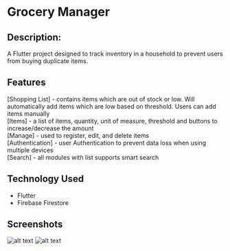 # Grocery Manager
## Description:
A Flutter project designed to track inventory in a household to prevent users from buying duplicate items.

## Features
 [Shopping List] - contains items which are out of stock or low. Will automatically add items which are low based on threshold. Users can add items manually <br>
 [Items] - a list of items, quantity, unit of measure, threshold and buttons to increase/decrease the amount <br>
 [Manage] - used to register, edit, and delete items <br>
 [Authentication] - user Authentication to prevent data loss when using multiple devices <br>
 [Search] - all modules with list supports smart search

## Technology Used
 - Flutter
 - Firebase Firestore

## Screenshots
![alt text](https://github.com/mebestaca/grocery_manager/blob/master/screenshots/grocery-manager-1.png?raw=true)
![alt text](https://github.com/mebestaca/grocery_manager/blob/master/screenshots/grocery-manager-2.png?raw=true)

